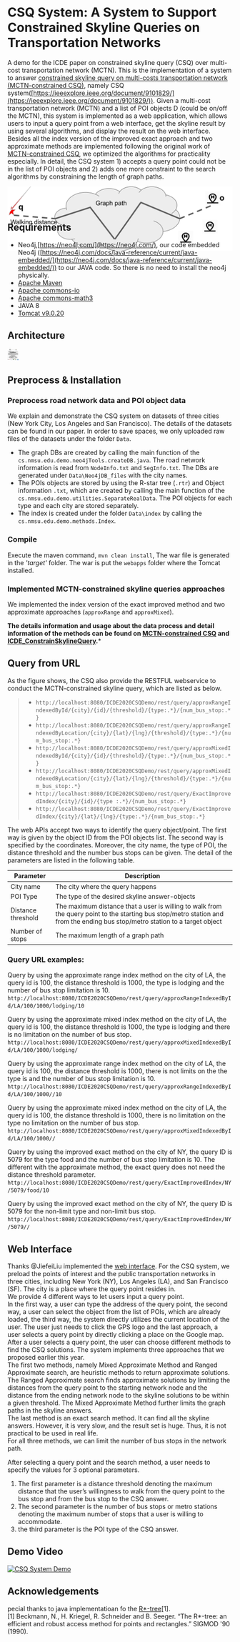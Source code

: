 # CSQ System: A System to Support Constrained Skyline Queries on Transportation Networks
A demo for the ICDE paper on constrained skyline query (CSQ) over multi-cost transportation network (MCTN).
This is the implementation of a system to answer [constrained skyline query on multi-costs transportation network (MCTN-constrained CSQ)](https://ieeexplore.ieee.org/document/8731518/), namely CSQ system([https://ieeexplore.ieee.org/document/9101829/](https://ieeexplore.ieee.org/document/9101829/)). Given a multi-cost transportation network (MCTN) and a list of POI objects D (could be on/off the MCTN), this system is implemented as a web application, which allows users to input a query point from a web interface, get the skyline result by using several algorithms, and display the result on the web interface.  
Besides all the index version of the improved exact approach and two approximate methods are implemented following the original work of [MCTN-constrained CSQ](https://ieeexplore.ieee.org/document/8731518/), we optimized the algorithms for practicality especially.
In detail, the CSQ system 1) accepts a query point could not be in the list of POI objects and 2) adds one more constraint to the search algorithms by constraining the length of graph paths. 

<p align="center" style="width: 350;height: 50px">
  <img src="Figs/MCN_Demo_example.png">
</p>

## Requirements 
- Neo4j,[https://neo4j.com/](https://neo4j.com/), our code embedded Neo4j ([https://neo4j.com/docs/java-reference/current/java-embedded/](https://neo4j.com/docs/java-reference/current/java-embedded/)) to our JAVA code. So there is no need to install the neo4j physically. 
- [Apache Maven](https://maven.apache.org/)
- [Apache commons-io](http://commons.apache.org/proper/commons-io/)
- [Apache commons-math3](https://commons.apache.org/proper/commons-math/)
- JAVA 8
- [Tomcat v9.0.20](https://archive.apache.org/dist/tomcat/tomcat-9/v9.0.20/bin/)

## Architecture
<p align="center" style="width: 5%;height: 5%;">
  <img src="Figs/System_Architecture.png">
</p>


## Preprocess & Installation
### Preprocess road network data and POI object data
We explain and demonstrate the CSQ system on datasets of three cities (New York City, Los Angeles and San Francisco). The details of the datasets can be found in our paper. In order to save spaces, we only uploaded raw files of the datasets under the folder ```Data```.
- The graph DBs are created by calling the main function of the ```cs.nmsu.edu.demo.neo4jTools.createDB.java```. The road network information is read from ```NodeInfo.txt``` and ```SegInfo.txt```. The DBs are generated under ```Data\Neo4jDB_files``` with the city names. 
- The POIs objects are stored by using the R-star tree (```.rtr```) and Object information ```.txt```, which are created by calling the main function of the ```cs.nmsu.edu.demo.utilities.SeparateRealData```. The POI objects for each type and each city are stored separately. 
- The index is created under the folder ```Data\index``` by calling the ```cs.nmsu.edu.demo.methods.Index```.  

### Compile
Execute the maven command, ```mvn clean install```, The war file is generated in the *'target'* folder. The war is put the ```webapps``` folder where the Tomcat installed. 

### Implemented MCTN-constrained skyline queries approaches
We implemented the index version of the exact improved method and two approximate approaches (```approxRange``` and ```approxMixed```).  

**The details information and usage about the data process and detail information of the methods can be found on [MCTN-constrained CSQ](https://ieeexplore.ieee.org/document/8731518/) and [ICDE_ConstrainSkylineQuery](https://github.com/gongwolf/ICDE_ConstrainSkylineQuery).***

## Query from URL 
As the figure shows, the CSQ also provide the RESTFUL webservice to conduct the MCTN-constrained skyline query, which are listed as below.
>- ```http://localhost:8080/ICDE2020CSQDemo/rest/query/approxRangeIndexedById/{city}/{id}/{threshold}/{type:.*}/{num_bus_stop:.*} ```
>- ```http://localhost:8080/ICDE2020CSQDemo/rest/query/approxRangeIndexedByLocation/{city}/{lat}/{lng}/{threshold}/{type:.*}/{num_bus_stop:.*}``` 
>- ```http://localhost:8080/ICDE2020CSQDemo/rest/query/approxMixedIndexedById/{city}/{id}/{threshold}/{type:.*}/{num_bus_stop:.*} ```
>- ```http://localhost:8080/ICDE2020CSQDemo/rest/query/approxMixedIndexedByLocation/{city}/{lat}/{lng}/{threshold}/{type:.*}/{num_bus_stop:.*}``` 
>- ```http://localhost:8080/ICDE2020CSQDemo/rest/query/ExactImprovedIndex/{city}/{id}/{type	:.*}/{num_bus_stop:.*}``` 
>- ```http://localhost:8080/ICDE2020CSQDemo/rest/query/ExactImprovedIndex/{city}/{lat}/{lng}/{type:.*}/{num_bus_stop:.*} ```

The web APIs accept two ways to identify the query object/point. The first way is given by the object ID from the POI objects list. The second way is specified by the coordinates. Moreover, the city name, the type of POI, the distance threshold and the number bus stops can be given. The detail of the parameters are listed in the following table.  

Parameter | Description 
------------ | --------------
City name | The city where the query happens
POI Type | The type of the desired skyline answer-objects
Distance threshold | The maximum distance that a user is willing to walk from the query point to the starting bus stop/metro station and from the ending bus stop/metro station to a target object
Number of stops | The maximum length of a graph path

### Query URL examples: 
Query by using the approximate range index method on the city of LA, the query id is 100, the distance threshold is 1000, the type is lodging and the number of bus stop limitation is 10. 
```http://localhost:8080/ICDE2020CSQDemo/rest/query/approxRangeIndexedById/LA/100/1000/lodging/10``` 
  

Query by using the approximate mixed index method on the city of LA, the query id is 100, the distance threshold is 1000, the type is lodging and there is no limitation on the number of bus stop. 
```http://localhost:8080/ICDE2020CSQDemo/rest/query/approxMixedIndexedById/LA/100/1000/lodging/``` 


Query by using the approximate range index method on the city of LA, the query id is 100, the distance threshold is 1000, there is not limits on the the type is and the number of bus stop limitation is 10. 
```http://localhost:8080/ICDE2020CSQDemo/rest/query/approxRangeIndexedById/LA/100/1000//10``` 
  

Query by using the approximate mixed index method on the city of LA, the query id is 100, the distance threshold is 1000, there is no limitation on the type no limitation on the number of bus stop. 
```http://localhost:8080/ICDE2020CSQDemo/rest/query/approxMixedIndexedById/LA/100/1000//``` 


Query by using the improved exact method on the city of NY, the query ID is 5079 for the type food and the number of bus stop limitation is 10. The different with the approximate method, the exact query does not need the distance threshold parameter. 
```http://localhost:8080/ICDE2020CSQDemo/rest/query/ExactImprovedIndex/NY/5079/food/10``` 

  
Query by using the improved exact method on the city of NY, the query ID is 5079 for the non-limit type and non-limit bus stop.  
```http://localhost:8080/ICDE2020CSQDemo/rest/query/ExactImprovedIndex/NY/5079// ```

  

## Web Interface
Thanks @JiefeiLiu implemented the [web interface](https://github.com/JiefeiLiu/CSQ-Project).
For the CSQ system, we preload the points of interest and the public transportation networks in three cities, including New York (NY), Los Angeles (LA), and San Francisco (SF). The city is a place where the query point resides in.  
We provide 4 different ways to let users input a query point.   
In the first way, a user can type the address of the query point, the second way, a user can select the object from the list of POIs, which are already loaded, the third way, the system directly utilizes the current location of the user. The user just needs to click the GPS logo and the last approach, a user selects a query point by directly clicking a place on the Google map.   
After a user selects a query point, the user can choose different methods to find the CSQ solutions. The system implements three approaches that we proposed earlier this year.   
The first two methods, namely Mixed Approximate Method and Ranged Approximate search, are heuristic methods to return approximate solutions. The Ranged Approximate search finds approximate solutions by limiting the distances from the query point to the starting network node and the distance from the ending network node to the skyline solutions to be within a given threshold. The Mixed Approximate Method further limits the graph paths in the skyline answers.   
The last method is an exact search method. It can find all the skyline answers. However, it is very slow, and the result set is huge. Thus, it is not practical to be used in real life.   
For all three methods, we can limit the number of bus stops in the network path.  

After selecting a query point and the search method, a user needs to specify the values for 3 optional parameters.
1. The first parameter is a distance threshold denoting the maximum distance that the user’s willingness to walk from the query point to the bus stop and from the bus stop to the CSQ answer. 
2. The second parameter is the number of bus stops or metro stations denoting the maximum number of stops that a user is willing to accommodate. 
3. the third parameter is the POI type of the CSQ answer. 


## Demo Video
[![CSQ System Demo](https://i9.ytimg.com/vi_webp/O9lP0cRmo4w/mq1.webp?sqp=CJC3__sF&rs=AOn4CLBZeKB7l1VonhcCAY4IADB5qSv5DQ)](https://www.youtube.com/watch?v=O9lP0cRmo4w "demonstration of the CSQ system
")

## Acknowledgements
pecial thanks to java implementatioan fo the [R*-tree](http://chorochronos.datastories.org/?q=node/43)\[1\].  
[1] Beckmann, N., H. Kriegel, R. Schneider and B. Seeger. “The R*-tree: an efficient and robust access method for points and rectangles.” SIGMOD '90 (1990).